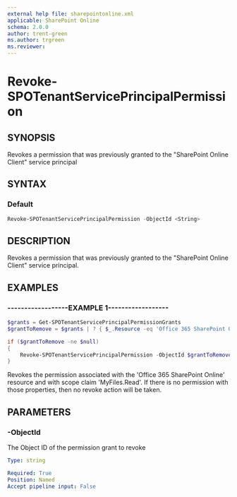 ```yaml
---
external help file: sharepointonline.xml
applicable: SharePoint Online
schema: 2.0.0
author: trent-green
ms.author: trgreen
ms.reviewer:
---
```

# Revoke-SPOTenantServicePrincipalPermission

## SYNOPSIS

Revokes a permission that was previously granted to the "SharePoint Online Client" service principal

## SYNTAX

### Default

```powershell
Revoke-SPOTenantServicePrincipalPermission -ObjectId <String>
```

## DESCRIPTION

Revokes a permission that was previously granted to the "SharePoint Online Client" service principal.

## EXAMPLES

### ------------------EXAMPLE 1------------------

```powershell
$grants = Get-SPOTenantServicePrincipalPermissionGrants
$grantToRemove = $grants | ? { $_.Resource -eq 'Office 365 SharePoint Online' -and $_.Scope -eq 'MyFiles.Read' } | Select-Object -First 1

if ($grantToRemove -ne $null)
{
    Revoke-SPOTenantServicePrincipalPermission -ObjectId $grantToRemove.ObjectId
}
```

Revokes the permission associated with the 'Office 365 SharePoint Online' resource and with scope claim 'MyFiles.Read'. 
If there is no permission with those properties, then no revoke action will be taken.

## PARAMETERS

### -ObjectId

The Object ID of the permission grant to revoke

```yaml
Type: string

Required: True
Position: Named
Accept pipeline input: False
```
